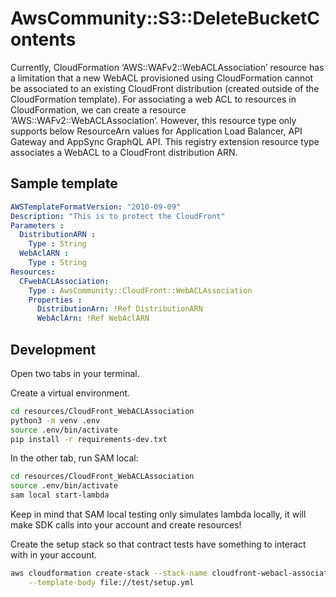 # AwsCommunity::S3::DeleteBucketContents

 Currently, CloudFormation ‘AWS::WAFv2::WebACLAssociation’ resource has a limitation that a new WebACL provisioned using CloudFormation cannot be associated to an existing CloudFront distribution (created outside of the CloudFormation template). For associating a web ACL to resources in CloudFormation, we can create a resource ‘AWS::WAFv2::WebACLAssociation’. However, this resource type only supports below ResourceArn values for Application Load Balancer, API Gateway and AppSync GraphQL API. This registry extension resource type associates a WebACL to a CloudFront distribution ARN. 


## Sample template

```yml
AWSTemplateFormatVersion: "2010-09-09"
Description: "This is to protect the CloudFront"
Parameters : 
  DistributionARN : 
    Type : String 
  WebAclARN : 
    Type : String 
Resources:
  CFwebACLAssociation:
    Type : AwsCommunity::CloudFront::WebACLAssociation
    Properties :
      DistributionArn: !Ref DistributionARN
      WebAclArn: !Ref WebAclARN
```

## Development

Open two tabs in your terminal.

Create a virtual environment.

```sh
cd resources/CloudFront_WebACLAssociation
python3 -m venv .env
source .env/bin/activate
pip install -r requirements-dev.txt
```

In the other tab, run SAM local:

```sh
cd resources/CloudFront_WebACLAssociation
source .env/bin/activate
sam local start-lambda
```

Keep in mind that SAM local testing only simulates lambda locally, it will make SDK 
calls into your account and create resources!

Create the setup stack so that contract tests have something to interact with in your account.

```sh
aws cloudformation create-stack --stack-name cloudfront-webacl-association-setup \
    --template-body file://test/setup.yml
```

